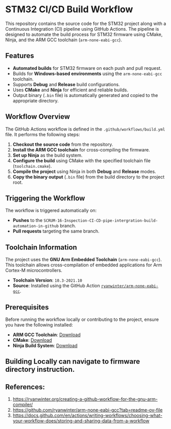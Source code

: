 # STM32 CI/CD Build Workflow

This repository contains the source code for the STM32 project along with a Continuous Integration (CI) pipeline using GitHub Actions. The pipeline is designed to automate the build process for STM32 firmware using CMake, Ninja, and the ARM GCC toolchain (`arm-none-eabi-gcc`).

## Features

- **Automated builds** for STM32 firmware on each push and pull request.
- Builds for **Windows-based environments** using the `arm-none-eabi-gcc` toolchain.
- Supports **Debug** and **Release** build configurations.
- Uses **CMake** and **Ninja** for efficient and reliable builds.
- Output binary (`.bin` file) is automatically generated and copied to the appropriate directory.

## Workflow Overview

The GitHub Actions workflow is defined in the `.github/workflows/build.yml` file. It performs the following steps:

1. **Checkout the source code** from the repository.
2. **Install the ARM GCC toolchain** for cross-compiling the firmware.
3. **Set up Ninja** as the build system.
4. **Configure the build** using CMake with the specified toolchain file (`toolchain.cmake`).
5. **Compile the project** using Ninja in both **Debug** and **Release** modes.
6. **Copy the binary output** (`.bin` file) from the build directory to the project root.

## Triggering the Workflow

The workflow is triggered automatically on:

- **Pushes** to the `SCRUM-16-Inspection-CI-CD-pipe-intergration-build-automation-in-github` branch.
- **Pull requests** targeting the same branch.

## Toolchain Information

The project uses the **GNU Arm Embedded Toolchain** (`arm-none-eabi-gcc`). This toolchain allows cross-compilation of embedded applications for Arm Cortex-M microcontrollers.

- **Toolchain Version**: `10.3-2021.10`
- **Source**: Installed using the GitHub Action [`ryanwinter/arm-none-eabi-gcc`](https://github.com/marketplace/actions/gnu-arm-embedded-toolchain).

## Prerequisites

Before running the workflow locally or contributing to the project, ensure you have the following installed:

- **ARM GCC Toolchain**: [Download](https://developer.arm.com/tools-and-software/open-source-software/developer-tools/gnu-toolchain/gnu-rm)
- **CMake**: [Download](https://cmake.org/download/)
- **Ninja Build System**: [Download](https://ninja-build.org/)

## Building Locally can navigate to firmware directory instruction.

## References:
1. https://ryanwinter.org/creating-a-github-workflow-for-the-gnu-arm-compiler/
2. https://github.com/ryanwinter/arm-none-eabi-gcc?tab=readme-ov-file
3. https://docs.github.com/en/actions/writing-workflows/choosing-what-your-workflow-does/storing-and-sharing-data-from-a-workflow
